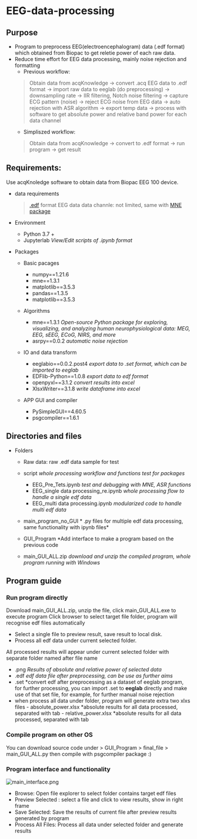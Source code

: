 # EEG-data-processing

## Purpose
- Program to preprocess EEG(electroencephalogram) data (.edf format) which obtained from Biopac to get reletie power of each raw data.
- Reduce time effort for EEG data processing, mainly noise rejection and formatting
    - Previous workflow: 
    > Obtain data from acqKnowledge -> convert .acq EEG data to .edf format -> import raw data to eeglab (do preprocessing) -> downsampling rate -> IIR filtering, Notch noise filtering -> capture ECG pattern (noise) -> reject ECG noise from EEG data -> auto rejection with ASR algorithm -> export temp data -> process with software to get absolute power and relative band power for each data channel
    - Simpliszed workflow: 
    > Obtain data from acqKnowledge -> convert to .edf format -> run program -> get result


## Requirements: 
Use acqKnoledge software to obtain data from Biopac EEG 100 device.

- data requirements
  > [.edf](https://www.edfplus.info/) format EEG data
  > data channle: not limited, same with [MNE package](https://mne.tools/stable/index.html) 

- Environment
    - Python 3.7 +
    - Jupyterlab *View/Edit scripts of .ipynb format*
 
    
- Packages
    - Basic pacages
        - numpy==1.21.6
        - mne==1.3.1
        - matplotlib==3.5.3
        - pandas==1.3.5
        - matplotlib==3.5.3
  
    - Algorithms
        - mne==1.3.1    *Open-source Python package for exploring, visualizing, and analyzing human neurophysiological data: MEG, EEG, sEEG, ECoG, NIRS, and more*
        - asrpy==0.0.2    *automatic noise rejection*
    
    - IO and data transform
        - eeglabio==0.0.2.post4    *export data to .set format, which can be imported to eeglab*
        - EDFlib-Python==1.0.8    *export data to edf format*
        - openpyxl==3.1.2    *convert results into excel*
        - XlsxWriter==3.1.8    *write dataframe into excel*
  
    - APP GUI and compiler
        - PySimpleGUI==4.60.5 
        - psgcompiler==1.6.1


## Directories and files
- Folders
  - Raw data: raw .edf data sample for test
  - script  *whole processing workflow and functions test for packages*
    - EEG_Pre_Tets.ipynb *test and debugging with MNE, ASR functions*
    - EEG_single data processing_re.ipynb  *whole processing flow to handle a single edf data* 
    - EEG_multi data processing.ipynb  *modularized code to handle multi edf data*
  - main_program_no_GUI  * .py files for multiple edf data processing, same functionality with ipynb files*
  - GUI_Program  *Add interface to make a program based on the previous code 
  
  - main_GUI_ALL.zip *download and unzip the compiled program, whole program running with Windows*

## Program guide

### Run program directly
  Download main_GUI_ALL.zip, unzip the file, click main_GUI_ALL.exe to execute program
  Click browser to select target file folder, program will recognise edf files automatically
  - Select a single file to preview result, save result to local disk.
  - Process all edf data under current selected folder.

All processed results will appear under current selected folder with separate folder named after file name
  - .png *Results of absolute and relative power of selected data*
  - .edf *edf data file after preprocessing, can be use as further aims*
  - .set *convert edf after preprocessing as a dataset of eeglab program, for further processing, you can import .set to **eeglab** directly and make use of that set file, for example, for further manual noise rejection
  -  when process all data under folder, program will generate extra two xlxs files
    - absolute_power.xlsx *absolute results for all data processed, separated with tab
    - relative_power.xlsx *absolute results for all data processed, separated with tab




### Compile program on other OS
You can download source code under > GUI_Program > final_file > main_GUI_ALL.py
then compile with psgcompiler package :)




### Program interface and functionality 

![main_interface.png](EEG%20Processing%20script%2Fmain_interface.png)
- Browse: Open file explorer to select folder contains target edf files
- Preview Selected : select a file and click to view results, show in right frame
- Save Selected: Save the results of current file after preview results generated by program
- Process All Files: Process all data under selected folder and generate results

